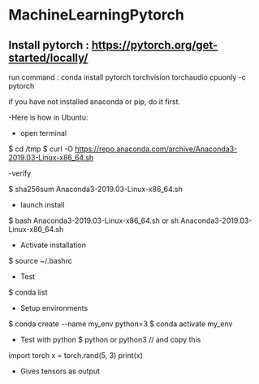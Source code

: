 # MachineLearningPytorch

## Install pytorch : https://pytorch.org/get-started/locally/

run command : conda install pytorch torchvision torchaudio cpuonly -c pytorch

if you have not installed anaconda or pip, do it first.

-Here is how in Ubuntu:
- open terminal

$ cd /tmp
$ curl -O https://repo.anaconda.com/archive/Anaconda3-2019.03-Linux-x86_64.sh

-verify

$ sha256sum Anaconda3-2019.03-Linux-x86_64.sh

- launch install

$ bash Anaconda3-2019.03-Linux-x86_64.sh or sh Anaconda3-2019.03-Linux-x86_64.sh

- Activate installation

$ source ~/.bashrc

- Test

$ conda list

- Setup environments

$ conda create --name my_env python=3
$ conda activate my_env

- Test with python
$ python or python3
// and copy this

import torch
x = torch.rand(5, 3)
print(x)

- Gives tensors as output
